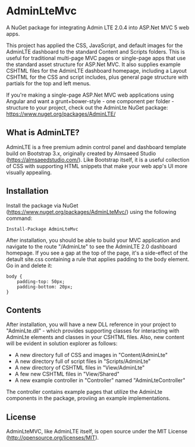 # AdminLteMvc
A NuGet package for integrating Admin LTE 2.0.4 into ASP.Net MVC 5 web apps.

This project has applied the CSS, JavaScript, and default images for the AdminLTE dashboard to the standard Content and Scripts folders. This is useful for traditional multi-page MVC pages or single-page apps that use the standard asset structure for ASP.Net MVC. It also supplies example CSHTML files for the AdminLTE dashboard homepage, including a Layout CSHTML for the CSS and script includes, plus general page structure with partials for the top and left menus.

If you're making a single-page ASP.Net MVC web applications using Angular and want a grunt+bower-style - one component per folder - structure to your project, check out the AdminLte NuGet package: https://www.nuget.org/packages/AdminLTE/

What is AdminLTE?
---------------------
AdminLTE is a free premium admin control panel and dashboard template build on Bootstrap 3.x, originally created by Almsaeed Studio (https://almsaeedstudio.com/). Like Bootstrap itself, it is a useful collection of CSS with supporting HTML snippets that make your web app's UI more visually appealing.

Installation
------------------
Install the package via NuGet (https://www.nuget.org/packages/AdminLteMvc/) using the following command:

```
Install-Package AdminLteMvc
```

After installation, you should be able to build your MVC application and navigate to the route "/AdminLte" to see the AdminLTE 2.0 dashboard homepage. If you see a gap at the top of the page, it's a side-effect of the detault site.css containing a rule that applies padding to the body element. Go in and delete it: 

```
body {
    padding-top: 50px;
    padding-bottom: 20px;
}
```

Contents
---------------------
After installation, you will have a new DLL reference in your project to "AdminLte.dll" - which provides supporting classes for interacting with AdminLte elements and classes in your CSHTML files. Also, new content will be evident in solution explorer as follows:

- A new directory full of CSS and images in "Content/AdminLte"
- A new directory full of script files in "Scripts/AdminLte"
- A new directory of CSHTML files in "View/AdminLte"
- A few new CSHTML files in "View/Shared"
- A new example controller in "Controller" named "AdminLteController"

The controller contains example pages that utilize the AdminLte components in the package, proviing an example implementations.

License
---------------------
AdminLteMVC, like AdminLTE itself, is open source under the MIT License (http://opensource.org/licenses/MIT).
